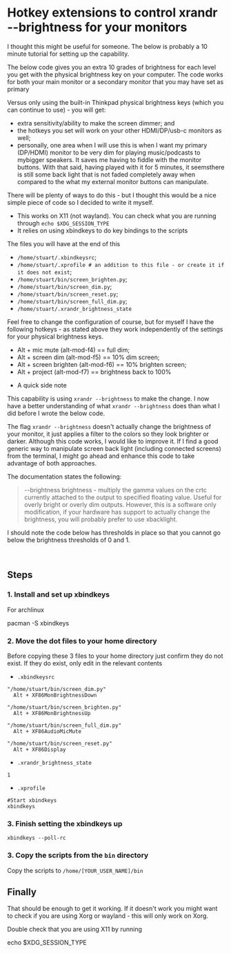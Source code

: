 # Hotkey extensions to control xrandr --brightness for your monitors

I thought this might be useful for someone. The below is probably a 10 minute tutorial for setting up the capability.

The below code gives you an extra 10 grades of brightness for each level you get with the physical brightness key on your computer. The code works for both your main monitor or a secondary monitor that you may have set as primary

Versus only using the built-in Thinkpad physical brightness keys (which you can continue to use) - you will get:

- extra sensitivity/ability to make the screen dimmer; and
- the hotkeys you set will work on your other HDMI/DP/usb-c monitors as well;
- personally, one area when I will use this is when I want my primary (DP/HDMI) monitor to be very dim for playing music/podcasts to mybigger speakers. It saves me having to fiddle with the monitor buttons. With that said, having played with it for 5 minutes, it seemsthere is still some back light that is not faded completely away when compared to the what my external monitor buttons can manipulate.

There will be plenty of ways to do this - but I thought this would be a nice simple piece of code so I decided to write it myself.

- This works on X11 (not wayland). You can check what you are running through `echo $XDG_SESSION_TYPE`
- It relies on using xbindkeys to do key bindings to the scripts

The files you will have at the end of this

- `/home/stuart/.xbindkeysrc`;
- `/home/stuart/.xprofile # an addition to this file - or create it if it does not exist`;
- `/home/stuart/bin/screen_brighten.py`;
- `/home/stuart/bin/screen_dim.py`;
- `/home/stuart/bin/screen_reset.py`;
- `/home/stuart/bin/screen_full_dim.py`;
- `/home/stuart/.xrandr_brightness_state`

Feel free to change the configuration of course, but for myself I have the following hotkeys - as stated above they work independently of the settings for your physical brightness keys.

- Alt + mic mute (alt-mod-f4) == full dim;
- Alt + screen dim (alt-mod-f5) == 10% dim screen;
- Alt + screen brighten (alt-mod-f6) == 10% brighten screen;
- Alt + project (alt-mod-f7) == brightness back to 100%

* A quick side note

This capability is using `xrandr --brightness` to make the change. I now have a better understanding of what `xrandr --brightness` does than what I did before I wrote the below code.

The flag `xrandr --brightness` doesn't actually change the brightness of your monitor, it just applies a filter to the colors so they look brighter or darker. Although this code works, I would like to improve it. If I find a good generic way to manipulate screen back light (including connected screens) from the terminal, I might go ahead and enhance this code to take advantage of both approaches.

The documentation states the following:

> --brightness brightness - multiply the gamma values on the crtc currently attached to the output to specified floating value. Useful for overly bright or overly dim outputs. However, this is a software only modification, if your hardware has support to actually change the brightness, you will probably prefer to use xbacklight.

I should note the code below has thresholds in place so that you cannot go below the brightness thresholds of 0 and 1.

​

## Steps

### 1. Install and set up xbindkeys

For archlinux

pacman -S xbindkeys

### 2. Move the dot files to your home directory

Before copying these 3 files to your home directory just confirm they do not exist.
If they do exist, only edit in the relevant contents

- `.xbindkeysrc`

```
"/home/stuart/bin/screen_dim.py"
  Alt + XF86MonBrightnessDown

"/home/stuart/bin/screen_brighten.py"
  Alt + XF86MonBrightnessUp

"/home/stuart/bin/screen_full_dim.py"
  Alt + XF86AudioMicMute

"/home/stuart/bin/screen_reset.py"
  Alt + XF86Display
```

- `.xrandr_brightness_state`

```
1
```

- `.xprofile`

```
#Start xbindkeys
xbindkeys
```

### 3. Finish setting the xbindkeys up

`xbindkeys --poll-rc`

### 3. Copy the scripts from the `bin` directory

Copy the scripts to `/home/[YOUR_USER_NAME]/bin`

## Finally

That should be enough to get it working. If it doesn't work you might want to check if you are using Xorg or wayland - this will only work on Xorg.

Double check that you are using X11 by running

echo $XDG_SESSION_TYPE
